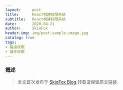 ```yaml
---
layout:     post
title:      React构建权限系统
subtitle:   React构建权限系统
date:       2020-04-21
author:     SkioFox
header-img: img/post-sample-image.jpg
catalog: true
tags:
- 路由权限
- 操作权限
---
```


### 概述

> 本文首次发布于 [SkioFox Blog](http://blog.skiofox.top),转载请保留原文链接.